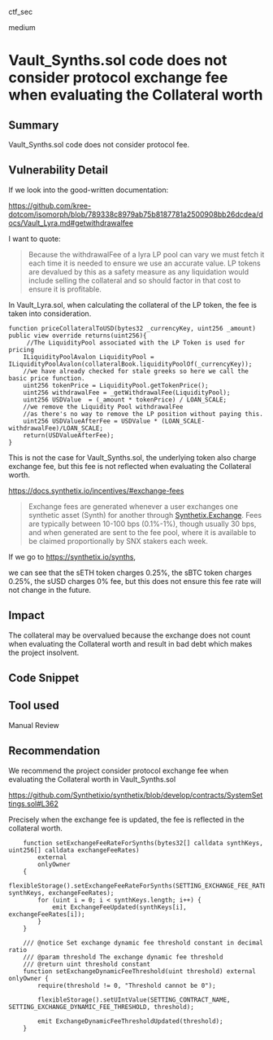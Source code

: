 ctf_sec

medium

# Vault_Synths.sol code does not consider protocol exchange fee when evaluating the Collateral worth

## Summary

Vault_Synths.sol code does not consider protocol fee.

## Vulnerability Detail

If we look into the good-written documentation:

https://github.com/kree-dotcom/isomorph/blob/789338c8979ab75b8187781a2500908bb26dcdea/docs/Vault_Lyra.md#getwithdrawalfee

I want to quote:

> Because the withdrawalFee of a lyra LP pool can vary we must fetch it each time it is needed to ensure we use an accurate value. LP tokens are devalued by this as a safety measure as any liquidation would include selling the collateral and so should factor in that cost to ensure it is profitable.

In Vault_Lyra.sol, when calculating the collateral of the LP token, the fee is taken into consideration.

```solidity
function priceCollateralToUSD(bytes32 _currencyKey, uint256 _amount) public view override returns(uint256){
     //The LiquidityPool associated with the LP Token is used for pricing
    ILiquidityPoolAvalon LiquidityPool = ILiquidityPoolAvalon(collateralBook.liquidityPoolOf(_currencyKey));
    //we have already checked for stale greeks so here we call the basic price function.
    uint256 tokenPrice = LiquidityPool.getTokenPrice();          
    uint256 withdrawalFee = _getWithdrawalFee(LiquidityPool);
    uint256 USDValue  = (_amount * tokenPrice) / LOAN_SCALE;
    //we remove the Liquidity Pool withdrawalFee 
    //as there's no way to remove the LP position without paying this.
    uint256 USDValueAfterFee = USDValue * (LOAN_SCALE- withdrawalFee)/LOAN_SCALE;
    return(USDValueAfterFee);
}
```

This is not the case for Vault_Synths.sol, the underlying token also charge exchange fee, but this fee is not reflected when evaluating the Collateral worth.

https://docs.synthetix.io/incentives/#exchange-fees

> Exchange fees are generated whenever a user exchanges one synthetic asset (Synth) for another through [Synthetix.Exchange](https://synthetix.exchange/). Fees are typically between 10-100 bps (0.1%-1%), though usually 30 bps, and when generated are sent to the fee pool, where it is available to be claimed proportionally by SNX stakers each week.

If we go to https://synthetix.io/synths,

we can see that the sETH token charges 0.25%, the sBTC token charges 0.25%, the sUSD charges 0% fee, but this does not ensure this fee rate will not change in the future.

## Impact

The collateral may be overvalued because the exchange does not count when evaluating the Collateral worth and result in bad debt which makes the project insolvent.

## Code Snippet

## Tool used

Manual Review

## Recommendation

We recommend the project consider protocol exchange fee when evaluating the Collateral worth in Vault_Synths.sol 

https://github.com/Synthetixio/synthetix/blob/develop/contracts/SystemSettings.sol#L362

Precisely when the exchange fee is updated, the fee is reflected in the collateral worth.

```solidity
    function setExchangeFeeRateForSynths(bytes32[] calldata synthKeys, uint256[] calldata exchangeFeeRates)
        external
        onlyOwner
    {
        flexibleStorage().setExchangeFeeRateForSynths(SETTING_EXCHANGE_FEE_RATE, synthKeys, exchangeFeeRates);
        for (uint i = 0; i < synthKeys.length; i++) {
            emit ExchangeFeeUpdated(synthKeys[i], exchangeFeeRates[i]);
        }
    }

    /// @notice Set exchange dynamic fee threshold constant in decimal ratio
    /// @param threshold The exchange dynamic fee threshold
    /// @return uint threshold constant
    function setExchangeDynamicFeeThreshold(uint threshold) external onlyOwner {
        require(threshold != 0, "Threshold cannot be 0");

        flexibleStorage().setUIntValue(SETTING_CONTRACT_NAME, SETTING_EXCHANGE_DYNAMIC_FEE_THRESHOLD, threshold);

        emit ExchangeDynamicFeeThresholdUpdated(threshold);
    }
```
